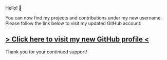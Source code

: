 Hello! 👋

You can now find my projects and contributions under my new username. Please follow the link below to visit my updated GitHub account:

## [> Click here to visit my new GitHub profile <](https://github.com/michael-sulyak/)

Thank you for your continued support!
